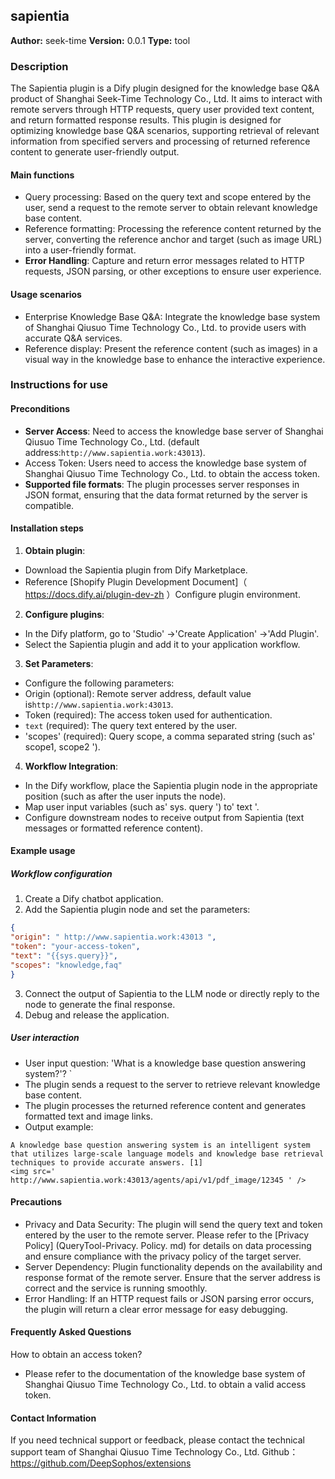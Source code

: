 ## sapientia

**Author:** seek-time
**Version:** 0.0.1
**Type:** tool

### Description

The Sapientia plugin is a Dify plugin designed for the knowledge base Q&A product of Shanghai Seek-Time Technology Co., Ltd. It aims to interact with remote servers through HTTP requests, query user provided text content, and return formatted response results. This plugin is designed for optimizing knowledge base Q&A scenarios, supporting retrieval of relevant information from specified servers and processing of returned reference content to generate user-friendly output.

#### Main functions
- Query processing: Based on the query text and scope entered by the user, send a request to the remote server to obtain relevant knowledge base content.
- Reference formatting: Processing the reference content returned by the server, converting the reference anchor and target (such as image URL) into a user-friendly format.
- **Error Handling**: Capture and return error messages related to HTTP requests, JSON parsing, or other exceptions to ensure user experience.

#### Usage scenarios
- Enterprise Knowledge Base Q&A: Integrate the knowledge base system of Shanghai Qiusuo Time Technology Co., Ltd. to provide users with accurate Q&A services.
- Reference display: Present the reference content (such as images) in a visual way in the knowledge base to enhance the interactive experience.

### Instructions for use

#### Preconditions
- **Server Access**: Need to access the knowledge base server of Shanghai Qiusuo Time Technology Co., Ltd. (default address:` http://www.sapientia.work:43013 `).
- Access Token: Users need to access the knowledge base system of Shanghai Qiusuo Time Technology Co., Ltd. to obtain the access token.
- **Supported file formats**: The plugin processes server responses in JSON format, ensuring that the data format returned by the server is compatible.

#### Installation steps
1. **Obtain plugin**:
- Download the Sapientia plugin from Dify Marketplace.
- Reference [Shopify Plugin Development Document]（ https://docs.dify.ai/plugin-dev-zh ）Configure plugin environment.

2. **Configure plugins**:
- In the Dify platform, go to 'Studio' ->'Create Application' ->'Add Plugin'.
- Select the Sapientia plugin and add it to your application workflow.

3. **Set Parameters**:
- Configure the following parameters:
- Origin (optional): Remote server address, default value is` http://www.sapientia.work:43013 `.
- Token (required): The access token used for authentication.
- ` text ` (required): The query text entered by the user.
- 'scopes' (required): Query scope, a comma separated string (such as' scope1, scope2 ').

4. **Workflow Integration**:
- In the Dify workflow, place the Sapientia plugin node in the appropriate position (such as after the user inputs the node).
- Map user input variables (such as' sys. query ') to' text '.
- Configure downstream nodes to receive output from Sapientia (text messages or formatted reference content).

#### Example usage
##### Workflow configuration
1. Create a Dify chatbot application.
2. Add the Sapientia plugin node and set the parameters:
```json
{
"origin": " http://www.sapientia.work:43013 ",
"token": "your-access-token",
"text": "{{sys.query}}",
"scopes": "knowledge,faq"
}
```
3. Connect the output of Sapientia to the LLM node or directly reply to the node to generate the final response.
4. Debug and release the application.

##### User interaction
- User input question: 'What is a knowledge base question answering system?'? `
- The plugin sends a request to the server to retrieve relevant knowledge base content.
- The plugin processes the returned reference content and generates formatted text and image links.
- Output example:
```
A knowledge base question answering system is an intelligent system that utilizes large-scale language models and knowledge base retrieval techniques to provide accurate answers. [1]
<img src=' http://www.sapientia.work:43013/agents/api/v1/pdf_image/12345 ' />
```

#### Precautions
- Privacy and Data Security: The plugin will send the query text and token entered by the user to the remote server. Please refer to the [Privacy Policy] (QueryTool-Privacy. Policy. md) for details on data processing and ensure compliance with the privacy policy of the target server.
- Server Dependency: Plugin functionality depends on the availability and response format of the remote server. Ensure that the server address is correct and the service is running smoothly.
- Error Handling: If an HTTP request fails or JSON parsing error occurs, the plugin will return a clear error message for easy debugging.

#### Frequently Asked Questions
How to obtain an access token?
- Please refer to the documentation of the knowledge base system of Shanghai Qiusuo Time Technology Co., Ltd. to obtain a valid access token.

#### Contact Information
If you need technical support or feedback, please contact the technical support team of Shanghai Qiusuo Time Technology Co., Ltd.
Github：https://github.com/DeepSophos/extensions